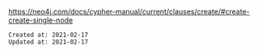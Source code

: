 
https://neo4j.com/docs/cypher-manual/current/clauses/create/#create-create-single-node

    Created at: 2021-02-17
    Updated at: 2021-02-17

